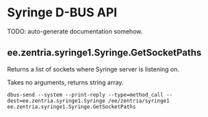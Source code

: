 # Syringe D-BUS API

TODO: auto-generate documentation somehow.

## ee.zentria.syringe1.Syringe.GetSocketPaths

Returns a list of sockets where Syringe server is listening on.

Takes no arguments, returns string array.

```shell
dbus-send --system --print-reply --type=method_call --dest=ee.zentria.syringe1.Syringe /ee/zentria/syringe1 ee.zentria.syringe1.Syringe.GetSocketPaths
```
